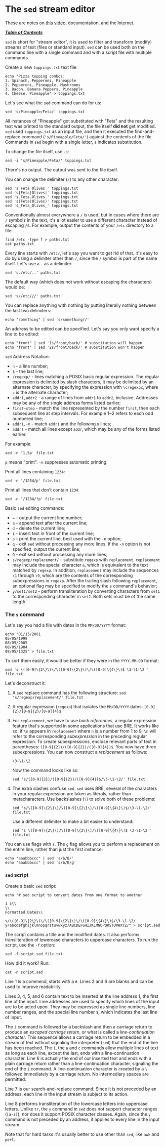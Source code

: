 # The `sed` stream editor

These are notes on [this video](https://youtu.be/nXLnx8ncZyE), documentation,
and the Internet.

[***Table of Contents***](/README.md)  

`sed` is short for "stream editor", it is used to filter and transform (modify)
streams of text (files or standard input). `sed` can be used both on the
command line with a single command and with a script file with multiple
commands.

Create a new `toppings.txt` text file:

```
echo "Pizza topping combos:
1. Spinach, Pepperoni, Pineapple
2. Pepperoni, Pineapple, Mushrooms
3. Bacon, Banana Peppers, Pineapple
4. Cheese, Pineapple" > toppings.txt
```

Let's see what the `sed` command can do for us:

```
sed 's/Pineapple/Feta/' toppings.txt
```

All instances of "Pineapple" got substituted with "Feta" and the resulting text
was printed to the standard output, the file itself **did not** get modified.
`sed` used `toppings.txt` as an input file, and then it executed the
find-and-replace command (`'s/Pineapple/Feta/'`) against the contents of the
file. Commands in `sed` begin with a single letter, `s` indicates substitution.

To change the file itself, use `-i`:

```
sed -i 's/Pineapple/Feta/' toppings.txt
```

There's no output. The output was sent to the file itself.

You can change the delimiter (`/`) to any other character:

```
sed 's Feta Olives ' toppings.txt
sed 's|Feta|Olives|' toppings.txt
sed 's.Feta.Olives.' toppings.txt
sed 's)Feta)Olives)' toppings.txt
sed 's_Feta_Olives_' toppings.txt
```

Conventionally almost everywhere a `/` is used, but in cases where there are
`/` symbols in the text, it's a lot easier to use a different character instead
of escaping `/`s. For example, output the contents of your `/etc` directory
to a file:

```
find /etc -type f > paths.txt
cat paths.txt
```

Every line starts with `/etc/`, let's say you want to get rid of that. It's
easy to do by using a delimiter other than `/`, since the `/` symbol is part of
the name itself. Let's use a `.` as a delimiter:

```
sed 's./etc/..' paths.txt
```

The default way (which does not work without escaping the characters) would be:

```
sed 's//etc///' paths.txt
```

You can replace anything with nothing by putting literally nothing between the
last two delimiters:

    echo "something" | sed 's/something//'

An address to be edited can be specified. Let's say you only want specify a
line to be edited:

    echo "front" | sed '1s/front/back/' # substitution will happen
    echo "front" | sed '2s/front/back/' # substitution won't happen

`sed` Address Notation:
- `n` - a line number;
- `$` - the last line;
- `/regexp/` - lines matching a POSIX basic regular expression. The regular
  expression is delimited by slash characters, it may be delimited by an
  alternate character, by specifying the expression with `\cregexpc`, where `c`
  is the alternate character;
- `addr1,addr2` - a range of lines from `addr1` to `addr2`, inclusive. Addresses
  may be any of the single address forms listed earlier;
- `first~step` - match the line represented by the number `first`, then each
  subsequent line at step intervals. For example 1~2 refers to each odd
  numbered line;
- `addr1,+n` - match `addr1` and the following `n` lines;
- `addr!` - match all lines except `addr`, which may be any of the forms listed
  earlier.

For example:
    
    sed -n '1,5p' file.txt

`p` means "print". `-n` suppresses automatic printing.

Print all lines containing `1234`:

    sed -n '/1234/p' file.txt

Print all lines that don't contain `1234`:

    sed -n '/1234/!p' file.txt

Basic `sed` editing commands:
- `=` - output the current line number;
- `a` - append text after the current line;
- `d` - delete the current line;
- `i` - insert text in front of the current line;
- `p` - print the current line, best used with the `-n` option;
- `q` - exit `sed` without processing any more lines. If the `-n` option is not
  specified, output the current line;
- `Q` - exit sed without processing any more lines;
- `s/regexp/replacement/` - substitute `regexp` with `replacement`.
  `replacement` may include the special character `&`, which is equivalent to
  the text matched by `regexp`. In addition, `replacement` may include the
  sequences `\1` through `\9`, which are the contents of the corresponding
  subexpressions in `regexp`. After the trailing slash following `replacement`,
  an optional flag may be specified to modify the `s` command's behavior;
- `y/set1/set2` - perform transliteration by converting characters from `set1`
  to the corresponding character in `set2`. Both sets must be of the same
  length.

### The `s` command

Let's say you had a file with dates in the `MM/DD/YYYY` format:

    echo "01/13/2001
    05/05/1999
    08/05/2005
    08/05/1984
    08/05/1325" > file.txt

To sort them easily, it would be better if they were in the `YYYY-MM-DD`
format:
```
sed 's \([0-9]\{2\}\)\/\([0-9]\{2\}\)\/\([0-9]\{4\}\)$ \3-\1-\2 ' file.txt 
```
Let's deconstruct it:
1. A `sed` replace command has the following structure: `sed
   's/regexp/replacement/' file.txt`
1. A regular expression (`regexp`) that isolates the `MM/DD/YYYY` dates:
   `[0-9]{2}/[0-9]{2}/[0-9]{4}$`
1. For `replacement`, we have to use *back references*, a regular expression
   feature that's supported in some applications that use BRE. It works like
   so: if `\n` appears in `replacement` where `n` is a number from
   1 to 9, `\n` will refer to the corresponding *subexpression* in the
   preceding regular expression. To create subexpressions, enclose relevant
   parts of text in parentheses: `([0-9]{2})/([0-9]{2})/([0-9]{4})$`. You now
   have three subexpressions. You can now construct a *replacement* as follows:
   ```
   \3-\1-\2
   ```

   Now the command looks like so:
   ```
   sed 's/([0-9]{2})/([0-9]{2})/([0-9]{4})$/\3-\1-\2/' file.txt
   ```
1. The extra slashes confuse `sed`. `sed` uses BRE, several of the characters
   in your regular expression are taken as literals, rather than
   metacharacters. Use backslashes (`\`) to solve both of these problems:
   ```
   sed 's/\([0-9]\{2\}\)/\([0-9]\{2\}\)/\([0-9]\{4\}\)$/\3-\1-\2/' file.txt
   ```
   Use a different delimiter to make a bit easier to understand:
   ```
   sed 's \([0-9]\{2\}\)/\([0-9]\{2\}\)/\([0-9]\{4\}\)$ \3-\1-\2 ' file.txt
   ```

You can use flags with `s`. The `g` flag allows you to perform a replacement on
the entire line, rather than just the first instance:

    echo "aaabbbccc" | sed 's/b/B/' 
    echo "aaabbbccc" | sed 's/b/B/g'

### `sed` script

Create a basic `sed` script:

    echo "# sed script to convert dates from one format to another

    1 i\\
    \\
    Formatted Dates\\

    s/\([0-9]\{2\}\)\/\([0-9]\{2\}\)\/\([0-9]\{4\}\)$/\3-\1-\2/ 
    y/abcdefghijklmnopqrstuvwxyz/ABCDEFGHIJKLMNOPQRSTUVWXYZ/" > script.sed

The script contains a title and the modified dates. It also performs
transliteration of lowercase characters to uppercase characters. To run the
script, use the `-f` option:

    sed -f script.sed file.txt

How did it work? Run:

    cat -n script.sed

Line 1 is a commend, starts with a `#`. Lines 2 and 6 are blanks and can be
used to improve readability. 

Lines 3, 4, 5, and 6 contain text to be inserted at the line address 1, the
first line of the input. Line addresses are used to specify which lines of the
input are to be acted upon. They may be expressed as single line numbers, line
number ranges, and the special line number `$`, which indicates the last line
of input. 

The `i` command is followed by a backslash and then a carriage return to
produce an *escaped carriage return*, or what is called a *line-continuation
character*. This sequence allows a carriage return to be embedded in a stream
of text without signaling the interpreter (`sed`) that the end of the line has
been reached. The `i`, the `a` and `c` commands allow multiple lines of text as
long as each line, except the last, ends with a line-continuation character.
Line 6 is actually the end of our inserted text and ends with a plain carriage
return rather than a line-continuation character, signaling the end of the `i`
command. A line-continuation character is created by a `\` followed
immediately by a carriage return. No intermediary spaces are permitted.

Line 7 is our search-and-replace command. Since it is not preceded by an
address, each line in the input stream is subject to its action. 

Line 8 performs transliteration of the lowercase letters into uppercase
letters. Unlike `tr`, the `y` command in `sed` does not support character
ranges (`[a-z]`), nor does it support POSIX character classes. Again, since the
`y` command is not preceded by an address, it applies to every line in the
input stream.

Note that for hard tasks it's usually better to use other than `sed`, like
`awk` and `perl`.
